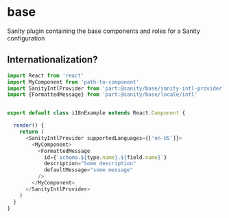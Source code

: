 # base

Sanity plugin containing the base components and roles for a Sanity configuration


## Internationalization?

```js
import React from 'react'
import MyComponent from 'path-to-component'
import SanityIntlProvider from 'part:@sanity/base/sanity-intl-provider'
import {FormattedMessage} from 'part:@sanity/base/locale/intl'


export default class i18nExample extends React.Component {

  render() {
    return (
      <SanityIntlProvider supportedLanguages={['en-US']}>
        <MyComponent>
          <FormattedMessage
            id={`schema.${type.name}.${field.name}`}
            description="Some description"
            defaultMessage="some message"
          />
        </MyComponent>
      </SanityIntlProvider>
    )
  }
}
```
